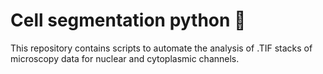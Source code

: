 # Cell segmentation python 🔬

This repository contains scripts to automate the analysis of .TIF stacks of microscopy data for nuclear and cytoplasmic channels. 
